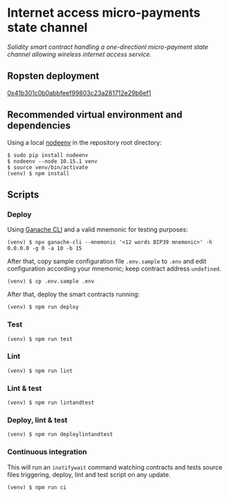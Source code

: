 # Internet access micro-payments state channel

*Solidity smart contract handling a one-directionl micro-payment
state channel allowing wireless internet access service.*

## Ropsten deployment

[0x41b301c0b0abbfeef99803c23a281712e29b6ef1](https://ropsten.etherscan.io/address/0x41b301c0b0abbfeef99803c23a281712e29b6ef1)

## Recommended virtual environment and dependencies

Using a local [nodeenv](https://github.com/ekalinin/nodeenv) in the repository root directory:

```
$ sudo pip install nodeenv
$ nodeenv --node 10.15.1 venv
$ source venv/bin/activate
(venv) $ npm install
```

## Scripts

### Deploy

Using [Ganache CLI](https://github.com/trufflesuite/ganache-cli) and a valid mnemonic
for testing purposes:

```
(venv) $ npx ganache-cli --mnemonic '<12 words BIP39 mnemonic>' -h 0.0.0.0 -g 0 -a 10 -b 15
```
After that, copy sample configuration file `.env.sample` to `.env`
and edit configuration according your mnemonic; keep contract address
`undefined`.

```
(venv) $ cp .env.sample .env
```

After that, deploy the smart contracts running:

```
(venv) $ npm run deploy
```

### Test

```
(venv) $ npm run test
```

### Lint

```
(venv) $ npm run lint
```

### Lint & test

```
(venv) $ npm run lintandtest
```
### Deploy, lint & test

```
(venv) $ npm run deploylintandtest
```

### Continuous integration

This will run an `inotifywait` command watching contracts and tests source
files triggering, deploy, lint and test script on any update.

```
(venv) $ npm run ci
```
